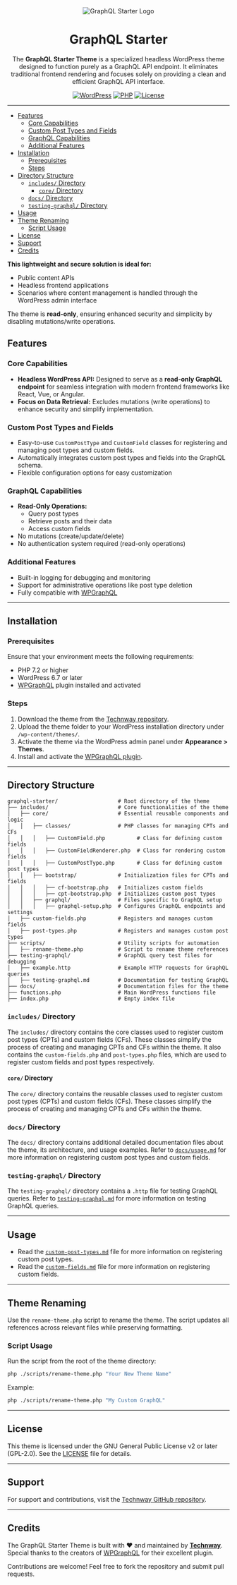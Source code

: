 <div align="center">

<img src="https://i.ibb.co/QMrspvp/graphql-starter-logo.png" alt="GraphQL Starter Logo">
<h1>GraphQL Starter</h1>

<p>The <strong>GraphQL Starter Theme</strong> is a specialized headless WordPress theme designed to function purely as a GraphQL API endpoint. It eliminates traditional frontend rendering and focuses solely on providing a clean and efficient GraphQL API interface.</p>

<a href="https://wordpress.org/"><img src="https://img.shields.io/badge/WordPress-6.7-blue.svg" alt="WordPress"></a>
<a href="https://php.net/"><img src="https://img.shields.io/badge/PHP-7.2+-purple.svg" alt="PHP"></a>
<a href="https://www.gnu.org/licenses/gpl-2.0.html"><img src="https://img.shields.io/badge/license-GPL--2.0-green.svg" alt="License"></a>

</div>

---

- [Features](#features)
  - [Core Capabilities](#core-capabilities)
  - [Custom Post Types and Fields](#custom-post-types-and-fields)
  - [GraphQL Capabilities](#graphql-capabilities)
  - [Additional Features](#additional-features)
- [Installation](#installation)
  - [Prerequisites](#prerequisites)
  - [Steps](#steps)
- [Directory Structure](#directory-structure)
  - [`includes/` Directory](#includes-directory)
    - [`core/` Directory](#core-directory)
  - [`docs/` Directory](#docs-directory)
  - [`testing-graphql/` Directory](#testing-graphql-directory)
- [Usage](#usage)
- [Theme Renaming](#theme-renaming)
  - [Script Usage](#script-usage)
- [License](#license)
- [Support](#support)
- [Credits](#credits)


**This lightweight and secure solution is ideal for:**
- Public content APIs
- Headless frontend applications
- Scenarios where content management is handled through the WordPress admin interface

The theme is **read-only**, ensuring enhanced security and simplicity by disabling mutations/write operations.

## Features

### Core Capabilities
- **Headless WordPress API:** Designed to serve as a **read-only GraphQL endpoint** for seamless integration with modern frontend frameworks like React, Vue, or Angular.
- **Focus on Data Retrieval:** Excludes mutations (write operations) to enhance security and simplify implementation.

### Custom Post Types and Fields
- Easy-to-use `CustomPostType` and `CustomField` classes for registering and managing post types and custom fields.
- Automatically integrates custom post types and fields into the GraphQL schema.
- Flexible configuration options for easy customization

### GraphQL Capabilities
- **Read-Only Operations:**
  - Query post types
  - Retrieve posts and their data
  - Access custom fields
- No mutations (create/update/delete)
- No authentication system required (read-only operations)

### Additional Features
- Built-in logging for debugging and monitoring
- Support for administrative operations like post type deletion
- Fully compatible with [WPGraphQL](https://wordpress.org/plugins/wp-graphql/)

---

## Installation

### Prerequisites
Ensure that your environment meets the following requirements:
- PHP 7.2 or higher
- WordPress 6.7 or later
- [WPGraphQL](https://wordpress.org/plugins/wp-graphql/) plugin installed and activated

### Steps
1. Download the theme from the [Technway repository](https://github.com/technway/graphql-starter).
2. Upload the theme folder to your WordPress installation directory under `/wp-content/themes/`.
3. Activate the theme via the WordPress admin panel under **Appearance > Themes**.
4. Install and activate the [WPGraphQL plugin](https://wordpress.org/plugins/wp-graphql/).

---

## Directory Structure

```
graphql-starter/                   # Root directory of the theme
├── includes/                      # Core functionalities of the theme
│   ├── core/                      # Essential reusable components and logic
│   │   ├── classes/               # PHP classes for managing CPTs and CFs
│   │   │   ├── CustomField.php          # Class for defining custom fields
│   │   │   ├── CustomFieldRenderer.php  # Class for rendering custom fields
│   │   │   ├── CustomPostType.php       # Class for defining custom post types
│   │   ├── bootstrap/             # Initialization files for CPTs and fields
│   │   │   ├── cf-bootstrap.php   # Initializes custom fields
│   │   │   ├── cpt-bootstrap.php  # Initializes custom post types
│   │   ├── graphql/               # Files specific to GraphQL setup
│   │   │   ├── graphql-setup.php  # Configures GraphQL endpoints and settings
│   ├── custom-fields.php          # Registers and manages custom fields
│   ├── post-types.php             # Registers and manages custom post types
├── scripts/                       # Utility scripts for automation
│   ├── rename-theme.php           # Script to rename theme references
├── testing-graphql/               # GraphQL query test files for debugging
│   ├── example.http               # Example HTTP requests for GraphQL queries
│   ├── testing-graphql.md         # Documentation for testing GraphQL
├── docs/                          # Documentation files for the theme
├── functions.php                  # Main WordPress functions file
├── index.php                      # Empty index file
```

### `includes/` Directory
The `includes/` directory contains the core classes used to register custom post types (CPTs) and custom fields (CFs). These classes simplify the process of creating and managing CPTs and CFs within the theme. It also contains the `custom-fields.php` and `post-types.php` files, which are used to register custom fields and post types respectively.

#### `core/` Directory
The `core/` directory contains the reusable classes used to register custom post types (CPTs) and custom fields (CFs). These classes simplify the process of creating and managing CPTs and CFs within the theme.

### `docs/` Directory
The `docs/` directory contains additional detailed documentation files about the theme, its architecture, and usage examples. Refer to [`docs/usage.md`](docs/usage.md) for more information on registering custom post types and custom fields.

### `testing-graphql/` Directory
The `testing-graphql/` directory contains a `.http` file for testing GraphQL queries. Refer to [`testing-graphql.md`](testing-graphql/testing-graphql.md) for more information on testing GraphQL queries.

---

## Usage

- Read the [`custom-post-types.md`](docs/custom-post-types.md) file for more information on registering custom post types.
- Read the [`custom-fields.md`](docs/custom-fields.md) file for more information on registering custom fields.

---

## Theme Renaming
Use the `rename-theme.php` script to rename the theme. The script updates all references across relevant files while preserving formatting.

### Script Usage
Run the script from the root of the theme directory:
```bash
php ./scripts/rename-theme.php "Your New Theme Name"
```

Example:
```bash
php ./scripts/rename-theme.php "My Custom GraphQL"
```

---

## License
This theme is licensed under the GNU General Public License v2 or later (GPL-2.0). See the [LICENSE](LICENSE) file for details.

---

## Support
For support and contributions, visit the [Technway GitHub repository](https://github.com/technway/graphql-starter).

---

## Credits
The GraphQL Starter Theme is built with ❤️ and maintained by **[Technway](https://technway.biz)**. Special thanks to the creators of [WPGraphQL](https://www.wpgraphql.com/) for their excellent plugin.

Contributions are welcome! Feel free to fork the repository and submit pull requests.
